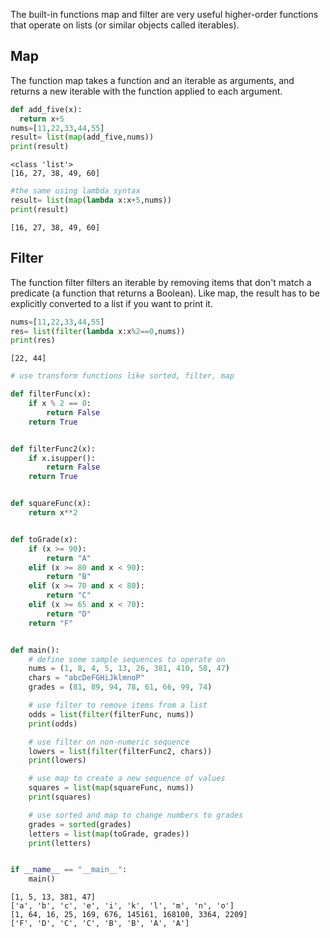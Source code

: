 
The built-in functions map and filter are very useful higher-order functions that operate on lists (or similar objects called iterables).

## Map

The function map takes a function and an iterable as arguments, and returns a new iterable with the function applied to each argument.

``` py
def add_five(x):
  return x+5
nums=[11,22,33,44,55]
result= list(map(add_five,nums))
print(result)
```
```
<class 'list'>
[16, 27, 38, 49, 60]
```
``` py
#the same using lambda syntax
result= list(map(lambda x:x+5,nums))
print(result)
```
```
[16, 27, 38, 49, 60]
```

## Filter

The function filter filters an iterable by removing items that don't match a predicate (a function that returns a Boolean). Like map, the result has to be explicitly converted to a list if you want to print it.

``` py
nums=[11,22,33,44,55]
res= list(filter(lambda x:x%2==0,nums))
print(res)
```

```
[22, 44]
```
``` py
# use transform functions like sorted, filter, map

def filterFunc(x):
    if x % 2 == 0:
        return False
    return True


def filterFunc2(x):
    if x.isupper():
        return False
    return True


def squareFunc(x):
    return x**2


def toGrade(x):
    if (x >= 90):
        return "A"
    elif (x >= 80 and x < 90):
        return "B"
    elif (x >= 70 and x < 80):
        return "C"
    elif (x >= 65 and x < 70):
        return "D"
    return "F"


def main():
    # define some sample sequences to operate on
    nums = (1, 8, 4, 5, 13, 26, 381, 410, 58, 47)
    chars = "abcDeFGHiJklmnoP"
    grades = (81, 89, 94, 78, 61, 66, 99, 74)

    # use filter to remove items from a list
    odds = list(filter(filterFunc, nums))
    print(odds)

    # use filter on non-numeric sequence
    lowers = list(filter(filterFunc2, chars))
    print(lowers)

    # use map to create a new sequence of values
    squares = list(map(squareFunc, nums))
    print(squares)

    # use sorted and map to change numbers to grades
    grades = sorted(grades)
    letters = list(map(toGrade, grades))
    print(letters)


if __name__ == "__main__":
    main()

```
```
[1, 5, 13, 381, 47]
['a', 'b', 'c', 'e', 'i', 'k', 'l', 'm', 'n', 'o']
[1, 64, 16, 25, 169, 676, 145161, 168100, 3364, 2209]
['F', 'D', 'C', 'C', 'B', 'B', 'A', 'A']
```